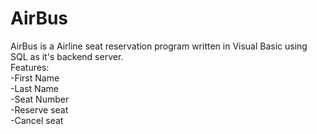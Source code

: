 # AirBus
AirBus is a Airline seat reservation program written in Visual Basic using SQL as it's backend server.<br>
Features: <br>
-First Name <br>
-Last Name <br>
-Seat Number <br>
-Reserve seat <br>
-Cancel seat <br>
